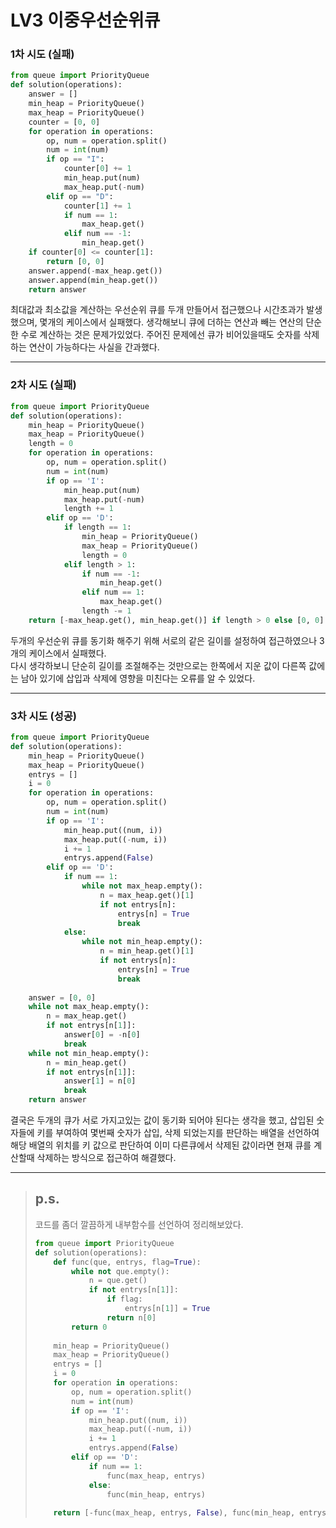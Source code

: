 # LV3 이중우선순위큐

### 1차 시도 (실패)
```py
from queue import PriorityQueue
def solution(operations):
    answer = []
    min_heap = PriorityQueue()
    max_heap = PriorityQueue()
    counter = [0, 0]
    for operation in operations:
        op, num = operation.split()
        num = int(num)
        if op == "I":
            counter[0] += 1
            min_heap.put(num)
            max_heap.put(-num)
        elif op == "D":
            counter[1] += 1
            if num == 1:
                max_heap.get()
            elif num == -1:
                min_heap.get()
    if counter[0] <= counter[1]:
        return [0, 0]
    answer.append(-max_heap.get())
    answer.append(min_heap.get()) 
    return answer
```
최대값과 최소값을 계산하는 우선순위 큐를 두개 만들어서 접근했으나 시간초과가 발생했으며, 몇개의 케이스에서 실패했다. 생각해보니 큐에 더하는 연산과 빼는 연산의 단순한 수로 계산하는 것은 문제가있었다. 주어진 문제에선 큐가 비어있을때도 숫자를 삭제하는 연산이 가능하다는 사실을 간과했다.

*****

### 2차 시도 (실패)
```py
from queue import PriorityQueue
def solution(operations):
    min_heap = PriorityQueue()
    max_heap = PriorityQueue() 
    length = 0
    for operation in operations:
        op, num = operation.split()
        num = int(num)
        if op == 'I':
            min_heap.put(num)
            max_heap.put(-num)
            length += 1
        elif op == 'D':
            if length == 1:
                min_heap = PriorityQueue()
                max_heap = PriorityQueue()
                length = 0
            elif length > 1:
                if num == -1:
                    min_heap.get()
                elif num == 1:
                    max_heap.get()
                length -= 1
    return [-max_heap.get(), min_heap.get()] if length > 0 else [0, 0]
```

두개의 우선순위 큐를 동기화 해주기 위해 서로의 같은 길이를 설정하여 접근하였으나 3개의 케이스에서 실패했다.  
다시 생각하보니 단순히 길이를 조절해주는 것만으로는 한쪽에서 지운 값이 다른쪽 값에는 남아 있기에 삽입과 삭제에 영향을 미친다는 오류를 알 수 있었다.

******

### 3차 시도 (성공)
```py
from queue import PriorityQueue
def solution(operations):
    min_heap = PriorityQueue()
    max_heap = PriorityQueue() 
    entrys = []
    i = 0
    for operation in operations:
        op, num = operation.split()
        num = int(num)
        if op == 'I':
            min_heap.put((num, i))
            max_heap.put((-num, i))
            i += 1
            entrys.append(False)
        elif op == 'D':
            if num == 1:
                while not max_heap.empty():
                    n = max_heap.get()[1]
                    if not entrys[n]:
                        entrys[n] = True
                        break
            else:
                while not min_heap.empty():
                    n = min_heap.get()[1]
                    if not entrys[n]:
                        entrys[n] = True
                        break
    
    answer = [0, 0]
    while not max_heap.empty():
        n = max_heap.get()
        if not entrys[n[1]]:
            answer[0] = -n[0]
            break
    while not min_heap.empty():
        n = min_heap.get()
        if not entrys[n[1]]:
            answer[1] = n[0]
            break
    return answer
```

결국은 두개의 큐가 서로 가지고있는 값이 동기화 되어야 된다는 생각을 했고, 삽입된 숫자들에 키를 부여하여 몇번째 숫자가 삽입, 삭제 되었는지를 판단하는 배열을 선언하여 해당 배열의 위치를 키 값으로 판단하여 이미 다른큐에서 삭제된 값이라면 현재 큐를 계산할때 삭제하는 방식으로 접근하여 해결했다.

*****  

> ## **p.s.**  
> 코드를 좀더 깔끔하게 내부함수를 선언하여 정리해보았다.
> ```py
> from queue import PriorityQueue
> def solution(operations):
>     def func(que, entrys, flag=True):
>         while not que.empty():
>             n = que.get()
>             if not entrys[n[1]]:
>                 if flag:
>                     entrys[n[1]] = True
>                 return n[0]
>         return 0
>     
>     min_heap = PriorityQueue()
>     max_heap = PriorityQueue()
>     entrys = []
>     i = 0
>     for operation in operations:
>         op, num = operation.split()
>         num = int(num)
>         if op == 'I':
>             min_heap.put((num, i))
>             max_heap.put((-num, i))
>             i += 1
>             entrys.append(False)
>         elif op == 'D':
>             if num == 1:
>                 func(max_heap, entrys)
>             else:
>                 func(min_heap, entrys)
>     
>     return [-func(max_heap, entrys, False), func(min_heap, entrys, False)]
> ```
